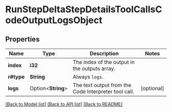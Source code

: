 # RunStepDeltaStepDetailsToolCallsCodeOutputLogsObject

## Properties

Name | Type | Description | Notes
------------ | ------------- | ------------- | -------------
**index** | **i32** | The index of the output in the outputs array. | 
**r#type** | **String** | Always `logs`. | 
**logs** | Option<**String**> | The text output from the Code Interpreter tool call. | [optional]

[[Back to Model list]](../README.md#documentation-for-models) [[Back to API list]](../README.md#documentation-for-api-endpoints) [[Back to README]](../README.md)


